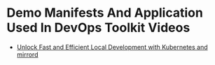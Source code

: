 # Demo Manifests And Application Used In DevOps Toolkit Videos

* [Unlock Fast and Efficient Local Development with Kubernetes and mirrord](https://youtu.be/KewUfKFPlMQ)
